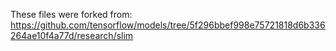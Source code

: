 These files were forked from: https://github.com/tensorflow/models/tree/5f296bbef998e75721818d6b336264ae10f4a77d/research/slim
